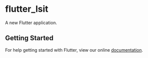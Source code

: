 # flutter_lsit

A new Flutter application.

## Getting Started

For help getting started with Flutter, view our online
[documentation](https://flutter.io/).
